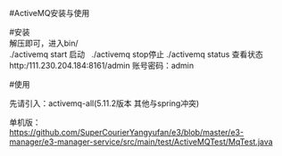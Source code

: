 #ActiveMQ安装与使用

#安装<br>
 解压即可，进入bin/<br>
 ./activemq start 启动   ./activemq stop停止  ./activemq status 查看状态<br>
 http:/111.230.204.184:8161/admin 账号密码：admin<br>
 

#使用<br>

先请引入：activemq-all(5.11.2版本 其他与spring冲突)


单机版：<br>
https://github.com/SuperCourierYangyufan/e3/blob/master/e3-manager/e3-manager-service/src/main/test/ActiveMQTest/MqTest.java
